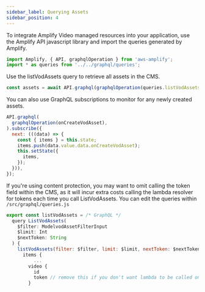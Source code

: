 ```yaml
---
sidebar_label: Querying Assets
sidebar_position: 4
---
```


To integrate Amplify Video managed resources into your application, use the Amplify API javascript library and import the queries generated by Amplify.

```javascript
import Amplify, { API, graphqlOperation } from 'aws-amplify';
import * as queries from '../../graphql/queries';
```

Use the listVodAssets query to retrieve all assets in the CMS.

```javascript
const assets = await API.graphql(graphqlOperation(queries.listVodAssets));
```

You can also use GraphQL subscriptions to monitor for any newly created assets.

```javascript
API.graphql(
  graphqlOperation(onCreateVodAsset),
).subscribe({
  next: (((data) => {
    const { items } = this.state;
    items.push(data.value.data.onCreateVodAsset);
    this.setState({
      items,
    });
  })),
});
```

If you're using content protection, you may want to omit calling the token field within the CMS, as it will incur extra costs calling the lambda resolver for tokens each time you call ListVodAssets. You can edit the queries within  `/src/graphql/queries.js`

```javascript
export const listVodAssets = /* GraphQL */ 
  query ListVodAssets(
    $filter: ModelvodAssetFilterInput
    $limit: Int
    $nextToken: String
  ) {
    listVodAssets(filter: $filter, limit: $limit, nextToken: $nextToken) {
      items {
          ...
        video {
          id
          token // remove this if you don't want lambda to be called on each invocation
        }
```